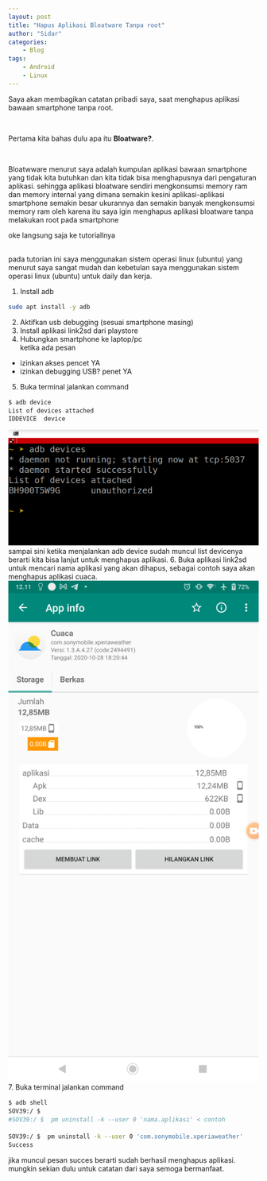 ```yaml
---
layout: post
title: "Hapus Aplikasi Bloatware Tanpa root"
author: "Sidar"
categories:
    - Blog
tags:
    - Android
    - Linux
---
```


<p>Saya akan membagikan catatan pribadi saya, saat menghapus aplikasi bawaan smartphone tanpa root.</p><br>
<p>Pertama kita bahas dulu apa itu <b>Bloatware?</b>.</p><br>
<p>Bloatwware menurut saya adalah kumpulan aplikasi bawaan smartphone yang tidak kita butuhkan dan kita tidak bisa menghapusnya dari pengaturan aplikasi. sehingga aplikasi bloatware sendiri mengkonsumsi memory ram dan memory internal yang dimana semakin kesini aplikasi-aplikasi smartphone semakin besar ukurannya dan semakin banyak mengkonsumsi memory ram oleh karena itu saya igin menghapus aplikasi bloatware tanpa melakukan root pada smartphone</p>
<p>oke langsung saja ke tutoriallnya </p><br>
pada tutorian ini saya menggunakan sistem operasi linux (ubuntu) yang menurut saya sangat mudah dan kebetulan saya menggunakan sistem operasi linux (ubuntu) untuk daily dan kerja.

1. Install adb 
```bash
sudo apt install -y adb
```

2. Aktifkan usb debugging (sesuai smartphone masing)
3. Install aplikasi link2sd dari playstore
4. Hubungkan smartphone ke laptop/pc<br>
ketika ada pesan 
- izinkan akses pencet YA
- izinkan debugging USB? penet YA
5. Buka terminal jalankan command 
```bash
$ adb device
List of devices attached
IDDEVICE  device
```
<img src="images/adb-device.png"><br>
sampai sini ketika menjalankan adb device sudah muncul list devicenya berarti kita bisa lanjut untuk menghapus aplikasi.
6. Buka aplikasi link2sd untuk mencari nama aplikasi yang akan dihapus, sebagai contoh saya akan menghapus aplikasi cuaca.
<img src="images/link2sd.png"><br>
7. Buka terminal jalankan command
```bash
$ adb shell
SOV39:/ $ 
#SOV39:/ $  pm uninstall -k --user 0 'nama.aplikasi' < contoh

SOV39:/ $  pm uninstall -k --user 0 'com.sonymobile.xperiaweather'
Success
```
jika muncul pesan succes berarti sudah berhasil menghapus aplikasi. mungkin sekian dulu untuk catatan dari saya semoga bermanfaat. 
